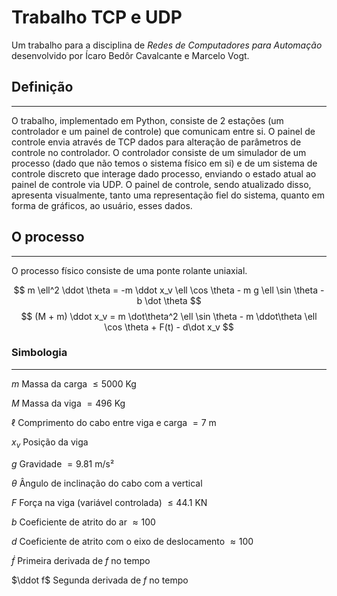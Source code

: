 # Trabalho TCP e UDP

Um trabalho para a disciplina de _Redes de Computadores para Automação_ desenvolvido por Ícaro Bedôr Cavalcante e Marcelo Vogt.

## Definição
---

O trabalho, implementado em Python, consiste de 2 estações (um controlador e um painel de controle) que comunicam entre si.
O painel de controle envia através de TCP dados para alteração de parâmetros de controle no controlador.
O controlador consiste de um simulador de um processo (dado que não temos o sistema físico em si) e de um sistema de controle discreto que interage dado processo, enviando o estado atual ao painel de controle via UDP.
O painel de controle, sendo atualizado disso, apresenta visualmente, tanto uma representação fiel do sistema, quanto em forma de gráficos, ao usuário, esses dados.

## O processo
---

O processo físico consiste de uma ponte rolante uniaxial.

$$ m \ell^2 \ddot \theta = -m \ddot x_v \ell \cos \theta - m g \ell \sin \theta - b \dot \theta $$
$$ (M + m) \ddot x_v = m \dot\theta^2 \ell \sin \theta - m \ddot\theta \ell \cos \theta + F(t) - d\dot x_v $$

### Simbologia
---

$m$ Massa da carga $\leq 5000$ Kg

$M$ Massa da viga $= 496$ Kg

$\ell$ Comprimento do cabo entre viga e carga $= 7$ m

$x_v$ Posição da viga

$g$ Gravidade $= 9.81$ m/s²

$\theta$ Ângulo de inclinação do cabo com a vertical

$F$ Força na viga (variável controlada) $\leq 44.1$ KN

$b$ Coeficiente de atrito do ar $\approx 100$

$d$ Coeficiente de atrito com o eixo de deslocamento $\approx 100$

$\dot f$ Primeira derivada de $f$ no tempo

$\ddot f$ Segunda derivada de $f$ no tempo

